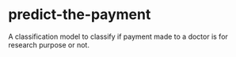 # predict-the-payment
A classification model to classify if payment made to a doctor is for research purpose or not.
